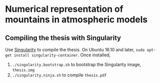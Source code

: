 # Numerical representation of mountains in atmospheric models

## Compiling the thesis with Singularity
Use [Singularity](http://singularity.lbl.gov) to compile the thesis.  On Ubuntu 16.10 and later, `sudo apt-get install singularity-container`.  Once installed,

1. `./singularity.bootstrap.sh` to bootstrap the Singularity image, `thesis.img`
2. `./singularity.ninja.sh` to compile `thesis.pdf`
